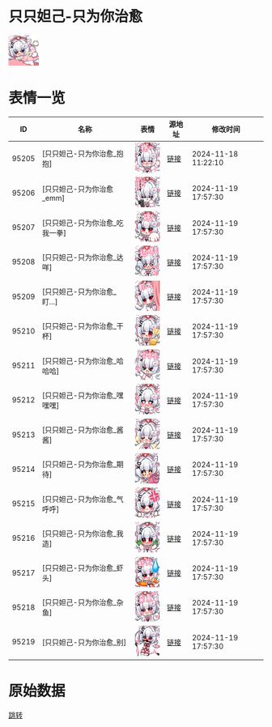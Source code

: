 # 只只妲己-只为你治愈

<img src="./cover.png" height="60" alt="cover" />

# 表情一览

|ID|名称|表情|源地址|修改时间|
|----|----|----|----|----|
|95205|[只只妲己-只为你治愈_抱抱]|<img src="./pic/095205_%5B只只妲己-只为你治愈_抱抱%5D.png" height="60" alt="抱抱"/>|[链接](https://i0.hdslb.com/bfs/garb/29394eb4be5c85d02580c31dcc2a1874b7116e99.png)|2024-11-18 11:22:10|
|95206|[只只妲己-只为你治愈_emm]|<img src="./pic/095206_%5B只只妲己-只为你治愈_emm%5D.png" height="60" alt="emm"/>|[链接](https://i0.hdslb.com/bfs/garb/836374e6a417eef394fb878d11d8f6f0ae3667d8.png)|2024-11-19 17:57:30|
|95207|[只只妲己-只为你治愈_吃我一拳]|<img src="./pic/095207_%5B只只妲己-只为你治愈_吃我一拳%5D.png" height="60" alt="吃我一拳"/>|[链接](https://i0.hdslb.com/bfs/garb/f3080337f4057aa3affbe9a1e11dd048d1475f74.png)|2024-11-19 17:57:30|
|95208|[只只妲己-只为你治愈_达咩]|<img src="./pic/095208_%5B只只妲己-只为你治愈_达咩%5D.png" height="60" alt="达咩"/>|[链接](https://i0.hdslb.com/bfs/garb/4688e3bf50e1d106e4556e47a71a8c8d48361d4d.png)|2024-11-19 17:57:30|
|95209|[只只妲己-只为你治愈_盯...]|<img src="./pic/095209_%5B只只妲己-只为你治愈_盯...%5D.png" height="60" alt="盯..."/>|[链接](https://i0.hdslb.com/bfs/garb/ce15ffae4705ea4a3401e45b0c0d3451d2717b83.png)|2024-11-19 17:57:30|
|95210|[只只妲己-只为你治愈_干杯]|<img src="./pic/095210_%5B只只妲己-只为你治愈_干杯%5D.png" height="60" alt="干杯"/>|[链接](https://i0.hdslb.com/bfs/garb/f94ad393e5906ddca7325dfbf0274c6c5f851693.png)|2024-11-19 17:57:30|
|95211|[只只妲己-只为你治愈_哈哈哈]|<img src="./pic/095211_%5B只只妲己-只为你治愈_哈哈哈%5D.png" height="60" alt="哈哈哈"/>|[链接](https://i0.hdslb.com/bfs/garb/be455b4cb97cb6a0b4abd93624b71c659dbb29bd.png)|2024-11-19 17:57:30|
|95212|[只只妲己-只为你治愈_嘿嘿嘿]|<img src="./pic/095212_%5B只只妲己-只为你治愈_嘿嘿嘿%5D.png" height="60" alt="嘿嘿嘿"/>|[链接](https://i0.hdslb.com/bfs/garb/49842029c0804aca92e4597002188aee1cf11e49.png)|2024-11-19 17:57:30|
|95213|[只只妲己-只为你治愈_酱酱]|<img src="./pic/095213_%5B只只妲己-只为你治愈_酱酱%5D.png" height="60" alt="酱酱"/>|[链接](https://i0.hdslb.com/bfs/garb/05dbf14f0bbaeffffca0458e22f35fcfe2147854.png)|2024-11-19 17:57:30|
|95214|[只只妲己-只为你治愈_期待]|<img src="./pic/095214_%5B只只妲己-只为你治愈_期待%5D.png" height="60" alt="期待"/>|[链接](https://i0.hdslb.com/bfs/garb/4d11081db25aecbc220e037f2620afd6ac816f5d.png)|2024-11-19 17:57:30|
|95215|[只只妲己-只为你治愈_气呼呼]|<img src="./pic/095215_%5B只只妲己-只为你治愈_气呼呼%5D.png" height="60" alt="气呼呼"/>|[链接](https://i0.hdslb.com/bfs/garb/03f8c9f0e64a73008107c36c5ef3c741d4782134.png)|2024-11-19 17:57:30|
|95216|[只只妲己-只为你治愈_我造]|<img src="./pic/095216_%5B只只妲己-只为你治愈_我造%5D.png" height="60" alt="我造"/>|[链接](https://i0.hdslb.com/bfs/garb/8fb0ae0a50eca2e162a7250dce77af99fa987bc4.png)|2024-11-19 17:57:30|
|95217|[只只妲己-只为你治愈_虾头]|<img src="./pic/095217_%5B只只妲己-只为你治愈_虾头%5D.png" height="60" alt="虾头"/>|[链接](https://i0.hdslb.com/bfs/garb/4b13a2fdd91a600a6e3fceeceecfd6d8b511d4d1.png)|2024-11-19 17:57:30|
|95218|[只只妲己-只为你治愈_杂鱼]|<img src="./pic/095218_%5B只只妲己-只为你治愈_杂鱼%5D.png" height="60" alt="杂鱼"/>|[链接](https://i0.hdslb.com/bfs/garb/04c99131f81b14420c27d82f85763e0247d48dd3.png)|2024-11-19 17:57:30|
|95219|[只只妲己-只为你治愈_别]|<img src="./pic/095219_%5B只只妲己-只为你治愈_别%5D.png" height="60" alt="别"/>|[链接](https://i0.hdslb.com/bfs/garb/d65c9559112fee7710d90761e499a020c5d698f2.png)|2024-11-19 17:57:30|

# 原始数据

[跳转](./raw.json)

